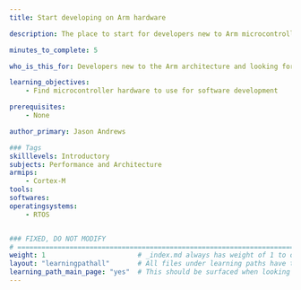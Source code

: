 ```yaml
---
title: Start developing on Arm hardware

description: The place to start for developers new to Arm microcontrollers

minutes_to_complete: 5

who_is_this_for: Developers new to the Arm architecture and looking for microcontroller hardware.

learning_objectives:
    - Find microcontroller hardware to use for software development

prerequisites:
    - None

author_primary: Jason Andrews

### Tags
skilllevels: Introductory
subjects: Performance and Architecture 
armips:
    - Cortex-M
tools:
softwares:
operatingsystems:
    - RTOS


### FIXED, DO NOT MODIFY
# ================================================================================
weight: 1                       # _index.md always has weight of 1 to order correctly
layout: "learningpathall"       # All files under learning paths have this same wrapper
learning_path_main_page: "yes"  # This should be surfaced when looking for related content. Only set for _index.md of learning path content.
---
```


